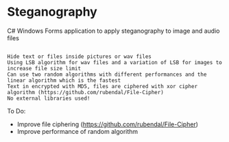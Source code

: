 # Steganography
C# Windows Forms application to apply steganography to image and audio files

```

Hide text or files inside pictures or wav files
Using LSB algorithm for wav files and a variation of LSB for images to increase file size limit
Can use two random algorithms with different performances and the linear algorithm which is the fastest
Text in encrypted with MD5, files are ciphered with xor cipher algorithm (https://github.com/rubendal/File-Cipher)
No external libraries used!
```




To Do:

* Improve file ciphering (https://github.com/rubendal/File-Cipher)
* Improve performance of random algorithm